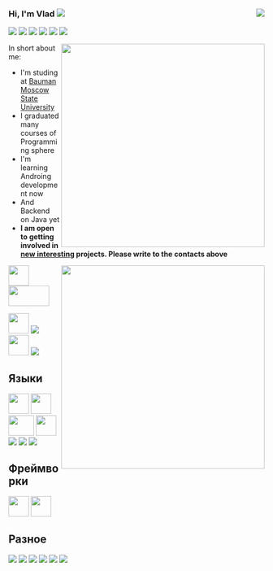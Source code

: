 ### Hi, I'm Vlad  <img src="https://img.icons8.com/color/20/000000/instagram-verification-badge.png"/><a href="" target="_blank"> <img align="right" src="https://komarev.com/ghpvc/?username=Mansurow"/>

<a href="https://t.me/v_mansurov" target="_blank"><img src="https://img.icons8.com/color/40/000000/telegram-app--v4.png"/></a>
<a href="https://www.linkedin.com/in/mansurow/" target="_blank"><img src="https://img.icons8.com/color/40/000000/linkedin-circled--v2.png"/></a>
<a href="https://vk.com/mansurovvm" target="_blank"><img src="https://img.icons8.com/color/40/000000/vk-circled.png"/></a>
<a href="https://www.facebook.com/profile.php?id=100010104849364" target="_blank"><img src="https://img.icons8.com/color/40/000000/facebook-circled--v1.png"/></a>
<a href="https://www.instagram.com/_mansurow_" target="_blank"><img src="https://img.icons8.com/color/40/000000/instagram-new--v1.png"/></a>
<a href="https://discord.gg/3d2jKVCQ" target="_blank"><img src="https://img.icons8.com/color/40/000000/discord-logo.png"/></a>

<img width="400px" align="right" src="https://github-readme-stats.vercel.app/api?username=Mansurow&theme=algolia&show_icons=true&hide_border=true&count_private=true&layout=compact" />  
      
In short about me:
- I'm studing at [Bauman Moscow State University](https://bmstu.ru)
- I graduated many courses of Programming sphere
- I'm learning Androing development now
- And Backend on Java yet
- **I am open to getting involved in <u>new interesting</u> projects. Please write to the contacts above**
      
<img width="400px" align="right" src="https://github-readme-stats.vercel.app/api/top-langs/?username=Mansurow&theme=algolia&count_private=true&hide=html&layout=compact" />  

<div>    
<img src = "https://media4.giphy.com/media/KzJkzjggfGN5Py6nkT/giphy.gif" width = "40px" height = "40px"> <img src = "https://media.giphy.com/media/kH1DBkPNyZPOk0BxrM/giphy.gif" width = "80px" height = "40px">

<a target="_blank" rel="noopener noreferrer" href="https://code.visualstudio.com/"><img src = "https://media4.giphy.com/media/IdyAQJVN2kVPNUrojM/giphy.gif" width = "40px" height = "40px"></a> <a target="_blank" rel="noopener noreferrer" href="https://visualstudio.microsoft.com/ru/"><img src="https://img.icons8.com/fluency/42/000000/visual-studio-2019.png"/></a> <a target="_blank" rel="noopener noreferrer" href="https://developer.android.com/studio"><img src = "https://media.giphy.com/media/UQJlZ2OcaCA2RLfGiZ/giphy.gif" width = "40px" height = "40px"></a> <a target="_blank" rel="noopener noreferrer" href="https://www.jetbrains.com/ru-ru/"><img src="https://img.icons8.com/color/40/000000/intellij-idea.png"/></a>  
<h2>Языки</h2>
<img src = "https://media.giphy.com/media/XAxylRMCdpbEWUAvr8/giphy.gif" width = "40px" height = "40px"> <img src = "https://media.giphy.com/media/fsEaZldNC8A1PJ3mwp/giphy.gif" width = "40px" height = "40px"> <img src = "https://media.giphy.com/media/XH9wwXfUXu91wAJwN5/giphy.gif" width = "50px" height = "40px"> <img src = "https://media.giphy.com/media/LMt9638dO8dftAjtco/giphy.gif" width = "40px" height = "40px"> <img src="https://img.icons8.com/nolan/40/java-coffee-cup-logo.png"/> <img src="https://img.icons8.com/color/40/000000/c-plus-plus-logo.png"/> <img src="https://img.icons8.com/color/40/000000/c-programming.png"/>
<h2>Фреймворки</h2>
<a target="_blank" rel="noopener noreferrer" href="https://ru.reactjs.org/"><img src = "https://media.giphy.com/media/eNAsjO55tPbgaor7ma/giphy.gif" width = "40px" height = "40px"></a> <a target="_blank" rel="noopener noreferrer" href="https://nodejs.org/en/"><img src = "https://media.giphy.com/media/kdFc8fubgS31b8DsVu/giphy.gif" width = "40px" height = "40px"></a>
<h2>Разное</h2>
<img src="https://img.icons8.com/fluency/45/000000/mysql-logo.png"/> <img src="https://img.icons8.com/color/45/000000/linux.png"/> <img src="https://img.icons8.com/color/45/000000/office-365.png"/> <img src="https://img.icons8.com/dusk/45/000000/unity.png"/>  <img src="https://img.icons8.com/nolan/45/unreal-engine.png"/> <img src="https://img.icons8.com/color/45/000000/blender-3d.png"/>
</div> 
<!--
**Mansurow/Mansurow** is a ✨ _special_ ✨ repository because its `README.md` (this file) appears on your GitHub profile.

Here are some ideas to get you started:

- 🔭 I’m currently working on ...
- 🌱 I’m currently learning ...
- 👯 I’m looking to collaborate on ...
- 🤔 I’m looking for help with ...
- 💬 Ask me about ...
- 📫 How to reach me: ...
- 😄 Pronouns: ...
- ⚡ Fun fact: ...
-->
